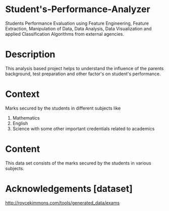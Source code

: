 # Student's-Performance-Analyzer
Students Performance Evaluation using Feature Engineering, Feature Extraction, Manipulation of Data, Data Analysis, Data Visualization and applied Classification Algorithms from external agencies.

# Description
This analysis based project helps to understand the influence of the parents background, test preparation and other factor's on student's performance.

# Context
Marks secured by the students in different subjects like
1. Mathematics
2. English
3. Science
with some other important credentials related to academics

# Content
This data set consists of the marks secured by the students in various subjects.

# Acknowledgements [dataset]
http://roycekimmons.com/tools/generated_data/exams
